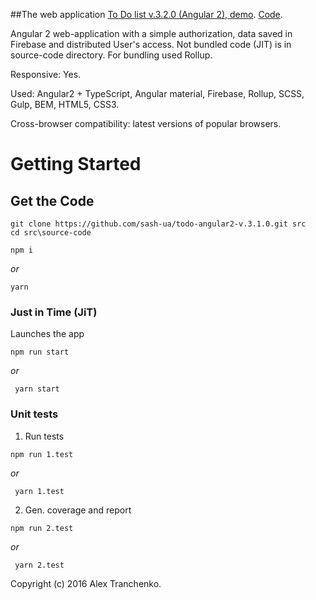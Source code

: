 ##The web application [To Do list v.3.2.0 (Angular 2), demo]( https://sash-ua.github.io/todo-angular2-v.3.1.0/ ). [Code]( https://github.com/sash-ua/todo-angular2-v.3.1.0 ).
 
Angular 2 web-application with a simple authorization, data saved in Firebase and distributed User's access. Not bundled code (JIT) is in source-code directory. For bundling used Rollup.

Responsive: Yes.

Used:  Angular2 + TypeScript, Angular material, Firebase, Rollup, SCSS, Gulp, BEM, HTML5, CSS3.

Cross-browser compatibility: latest versions of popular browsers.

# Getting Started

## Get the Code

```
git clone https://github.com/sash-ua/todo-angular2-v.3.1.0.git src
cd src\source-code
```
```
npm i 
```
<i>or</i> 
```
yarn
```

### Just in Time (JiT) 

Launches the app

```
npm run start
```
 <i>or</i> 
```
 yarn start
```

### Unit tests

1. Run tests
```
npm run 1.test
```
 <i>or</i> 
```
 yarn 1.test
```

2. Gen. coverage and report
```
npm run 2.test
```
 <i>or</i> 
```
 yarn 2.test
```


Copyright (c) 2016 Alex Tranchenko.
